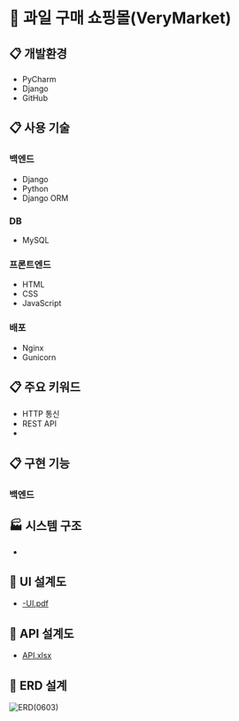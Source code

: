 # 🍓 과일 구매 쇼핑몰(VeryMarket) 

## :clipboard: 개발환경
* PyCharm
* Django
* GitHub

## :clipboard: 사용 기술
### 백엔드
* Django
* Python
* Django ORM

### DB
* MySQL

### 프론트엔드
* HTML
* CSS
* JavaScript

### 배포
* Nginx
* Gunicorn

## :clipboard: 주요 키워드
* HTTP 통신
* REST API
* 

## :clipboard: 구현 기능
### 백엔드

## :factory: 시스템 구조
* 

## :link: UI 설계도
* [-UI.pdf](https://docs.google.com/viewer?url=https://github.com/Hongin-Lim/Bigdata_Project/blob/main/files/-UI.pdf?raw=True)

## :link: API 설계도
* [API.xlsx](https://docs.google.com/viewer?url=https://github.com/Hongin-Lim/Bigdata_Project/blob/main/files/API.xlsx?raw=True)

## :link: ERD 설계
![ERD(0603)](https://user-images.githubusercontent.com/97941148/171774800-8ae454f9-8a12-4e25-baba-691447e56ead.PNG) 

